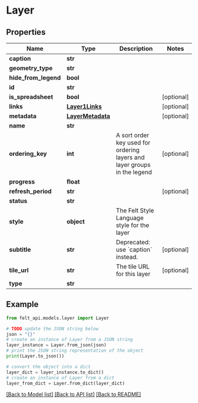# Layer


## Properties

Name | Type | Description | Notes
------------ | ------------- | ------------- | -------------
**caption** | **str** |  | 
**geometry_type** | **str** |  | 
**hide_from_legend** | **bool** |  | 
**id** | **str** |  | 
**is_spreadsheet** | **bool** |  | [optional] 
**links** | [**Layer1Links**](Layer1Links.md) |  | [optional] 
**metadata** | [**LayerMetadata**](LayerMetadata.md) |  | [optional] 
**name** | **str** |  | 
**ordering_key** | **int** | A sort order key used for ordering layers and layer groups in the legend | [optional] 
**progress** | **float** |  | 
**refresh_period** | **str** |  | [optional] 
**status** | **str** |  | 
**style** | **object** | The Felt Style Language style for the layer | 
**subtitle** | **str** | Deprecated: use &#x60;caption&#x60; instead. | [optional] 
**tile_url** | **str** | The tile URL for this layer | [optional] 
**type** | **str** |  | 

## Example

```python
from felt_api.models.layer import Layer

# TODO update the JSON string below
json = "{}"
# create an instance of Layer from a JSON string
layer_instance = Layer.from_json(json)
# print the JSON string representation of the object
print(Layer.to_json())

# convert the object into a dict
layer_dict = layer_instance.to_dict()
# create an instance of Layer from a dict
layer_from_dict = Layer.from_dict(layer_dict)
```
[[Back to Model list]](../README.md#documentation-for-models) [[Back to API list]](../README.md#documentation-for-api-endpoints) [[Back to README]](../README.md)


